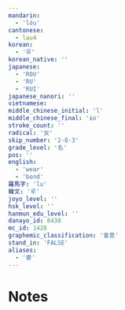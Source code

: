 ```yaml
---
mandarin:
  - 'lóu'
cantonese:
  - lau4
korean:
  - '루'
korean_native: ''
japanese:
  - 'ROU'
  - 'RU'
  - 'RUI'
japanese_nanori: ''
vietnamese:
middle_chinese_initial: 'l'
middle_chinese_final: 'ɨo'
stroke_count: ''
radical: '女'
skip_number: '2-8-3'
grade_level: '名'
pos: ''
english:
  - 'wear'
  - 'bond'
羅馬字: 'lu'
韓文: '루'
joyo_level: ''
hsk_level: ''
hanmun_edu_level: ''
danayo_id: 8438
mc_id: 1428
graphemic_classification: '會意'
stand_in: 'FALSE'
aliases:
  - '娄'
---
```


# Notes
